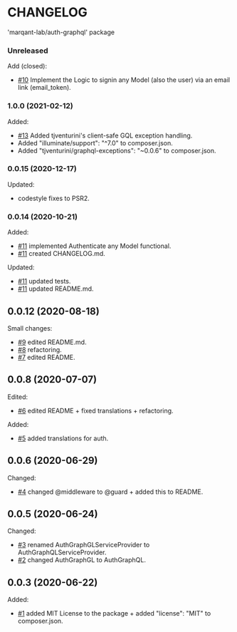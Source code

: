 
# CHANGELOG

'marqant-lab/auth-graphql' package

### Unreleased

Add (closed):
 - [#10] Implement the Logic to signin any Model (also the user) via an email link (email_token).

### 1.0.0 (2021-02-12)

Added:

 - [#13] Added tjventurini's client-safe GQL exception handling.
 - Added "illuminate/support": "^7.0" to composer.json.
 - Added "tjventurini/graphql-exceptions": "~0.0.6" to composer.json.

### 0.0.15 (2020-12-17)

Updated:

 - codestyle fixes to PSR2.

### 0.0.14 (2020-10-21)

Added:

 - [#11] implemented Authenticate any Model functional.
 - [#11] created CHANGELOG.md.

Updated:
 - [#11] updated tests.
 - [#11] updated README.md.

## 0.0.12 (2020-08-18)

Small changes:

- [#9] edited README.md.
- [#8] refactoring.
- [#7] edited README.

## 0.0.8 (2020-07-07)

Edited:

- [#6] edited README + fixed translations + refactoring.

Added:

- [#5] added translations for auth.

## 0.0.6 (2020-06-29)

Changed:

- [#4] changed @middleware to @guard + added this to README.

## 0.0.5 (2020-06-24)

Changed:

- [#3] renamed AuthGraphGLServiceProvider to AuthGraphQLServiceProvider.
- [#2] changed AuthGraphGL to AuthGraphQL.

## 0.0.3 (2020-06-22)

Added:

- [#1] added MIT License to the package + added "license": "MIT" to composer.json.






[#13]: https://github.com/marqant-lab/auth-graphql/pull/13
[#12]: https://github.com/marqant-lab/auth-graphql/pull/12
[#11]: https://github.com/marqant-lab/auth-graphql/pull/11
[#10]: https://github.com/marqant-lab/auth-graphql/pull/10
[#9]: https://github.com/marqant-lab/auth-graphql/pull/9
[#8]: https://github.com/marqant-lab/auth-graphql/pull/8
[#7]: https://github.com/marqant-lab/auth-graphql/pull/7
[#6]: https://github.com/marqant-lab/auth-graphql/pull/6
[#5]: https://github.com/marqant-lab/auth-graphql/pull/5
[#4]: https://github.com/marqant-lab/auth-graphql/pull/4
[#3]: https://github.com/marqant-lab/auth-graphql/pull/3
[#2]: https://github.com/marqant-lab/auth-graphql/pull/2
[#1]: https://github.com/marqant-lab/auth-graphql/pull/1
